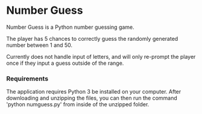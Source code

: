 # Number Guess

Number Guess is a Python number guessing game.

The player has 5 chances to correctly guess the randomly generated number between 1 and 50.

Currently does not handle input of letters, and will only re-prompt the player once if they input a guess outside of the range.

### Requirements
The application requires Python 3 be installed on your computer. After downloading and unzipping the files, you can then run the command 'python numguess.py' from inside of the unzipped folder.